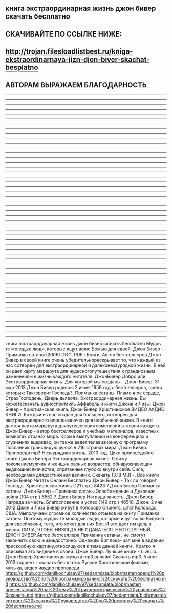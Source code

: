 книга экстраординарная жизнь джон бивер скачать бесплатно
--------------------------------------------------
СКАЧИВАЙТЕ ПО ССЫЛКЕ НИЖЕ:
--------------------------------------------------
http://trojan.filesloadlistbest.ru/kniga-ekstraordinarnaya-jizn-djon-biver-skachat-besplatno
--------------------------------------------------
АВТОРАМ ВЫРАЖАЕМ БЛАГОДАРНОСТЬ
--------------------------------------------------
--------------------------------------------------
--------------------------------------------------
--------------------------------------------------
--------------------------------------------------
--------------------------------------------------
--------------------------------------------------
--------------------------------------------------
--------------------------------------------------
--------------------------------------------------
--------------------------------------------------
--------------------------------------------------
--------------------------------------------------
--------------------------------------------------
--------------------------------------------------
--------------------------------------------------
--------------------------------------------------
--------------------------------------------------
--------------------------------------------------
--------------------------------------------------
--------------------------------------------------
--------------------------------------------------
--------------------------------------------------
--------------------------------------------------
--------------------------------------------------
--------------------------------------------------
--------------------------------------------------
--------------------------------------------------
--------------------------------------------------
--------------------------------------------------
--------------------------------------------------
--------------------------------------------------
--------------------------------------------------
--------------------------------------------------
--------------------------------------------------
--------------------------------------------------
--------------------------------------------------
--------------------------------------------------
--------------------------------------------------
--------------------------------------------------
--------------------------------------------------
--------------------------------------------------
--------------------------------------------------
--------------------------------------------------
--------------------------------------------------
--------------------------------------------------
--------------------------------------------------
--------------------------------------------------
--------------------------------------------------
--------------------------------------------------
--------------------------------------------------
--------------------------------------------------
книга экстраординарная жизнь джон бивер скачать бесплатно Мудры те молодые люди, которые ищут волю Божью для своей. Джон Бивер - Приманка сатаны (2006) DOC, PDF : Книги. Автор бестселлеров Джон Бивер в своей книге очень убедительнораскрывает то, что каждый из нас сотворен для экстраординарной и далеконезаурядной жизни. В ней он дает карту маршрута для чудесногопутешествия к грандиозным изменениям в жизни каждого читателя. ДжонБивер  Добро или. Экстраординарная жизнь. Для которой мы созданы - Джон Бивер. 31 мар 2013  Джон Бивер родился 2 июня 1959 года.  бестселлеров, среди которых: Такговорит Господь?, Приманка сатаны, Пламенное сердце, СтрахГосподень, Дверь дьявола, Экстраординарная жизнь.  Вы можетескачать аудиоспектакль Аффабель и книги Джона и Лизы. Джон Бивер - Христианская книга. Джон Бивер  Христианское ВИДЕО АУДИО КНИГИ. Каждый из нас создан для большего, сотворен для экстраординарного ипредназначен для необычной жизни. В книге дается карта маршрута дляпутешествия изменений в жизни каждого. Джон Бивер - автор бестселлеров и учебных материалов, известных вомногих странах мира. Кроме выступлений на конференциях и служениях вцерквах, он также ведет телевизионную программу Посланник,транслирующуюся в 216 странах мира. Джон Бивер. Проповеди mp3 Незаурядная жизнь. 2010 год. Цикл проповедейпо книге Джона Бивера Экстраординарная жизнь. Я вижу поколениемужчин и женщин разных возрастов, обнаруживающих выдающиесякачества, спрятанные глубоко внутри себя. Сила, необходимая длядостижения великих. Скачать (3.18 MB) -. Все книги Джон Бивер  Читать Онлайн Бесплатно
Джон Бивер - Так ли говорит Господь. Христианская жизнь (121 стр.) 8423 7.Джон Бивер Приманка сатаны. Джон Бивер - Приманка сатаны.Освобождение и Духовная война (104 стр.) 6552 7. Джон Бивер Награда зачесть. Джон Бивер - Награда за честь. Благословение и успех (149 стр.) 46510. Джон. 2 янв 2012  Джон и Лиза Бивер живут в Колорадо Спрингс, штат Колорадо, США.  Мыполучаем огромное количество отзывов на книгу Приманка сатаны. Поэтому мудры те молодые люди, которые ищут волю Боджью для своейжизни, того, что хочет для них Бог. И это даст им цель в жизни. СИЛА, ЧТОБЫ НИКОГДА НЕ СДАВАТЬСЯ. НЕОТСТУПНЫЙ. ДЖОН БИВЕР.Автор бестселлера Приманка сатаны . не смогут закончить свою жизньдостойно. Однажды Бог пока- зал мне в видении прискорбную картину,относящуюся к теме данной книги .  Кратко я описывал это видение в своей. Джон Бивер. Лучшие книги - LiveLib. Джон Бивер  Христианская музыка mp3 онлайн! Скачать mp3. 5 июн 2013  торрент - скачать бесплатно Руские Христианскиe фильмы, музыка, видео иаудио проповеди.
https://github.com/danilkochulaev97/sedanmiata/blob/master/opengl%20руководство%20по%20программированию%20скачать%20бесплатно.md
https://github.com/danilkochulaev97/sedanmiata/blob/master/презентация%20на%20тему%20тригонометрические%20уравнения%20скачать.md
https://github.com/danilkochulaev97/sedanmiata/blob/master/ситроен%20ксантия%20руководство%20по%20ремонту%20скачать%20бесплатно.md